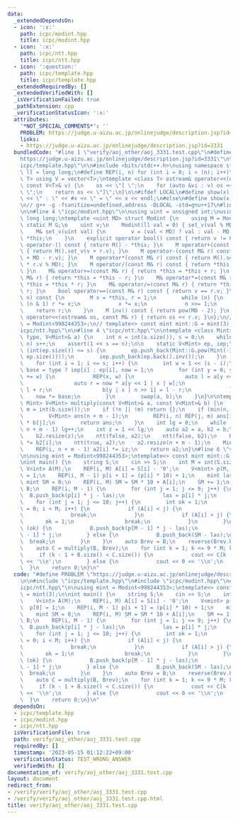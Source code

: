```yaml
---
data:
  _extendedDependsOn:
  - icon: ':x:'
    path: icpc/modint.hpp
    title: icpc/modint.hpp
  - icon: ':x:'
    path: icpc/ntt.hpp
    title: icpc/ntt.hpp
  - icon: ':question:'
    path: icpc/template.hpp
    title: icpc/template.hpp
  _extendedRequiredBy: []
  _extendedVerifiedWith: []
  _isVerificationFailed: true
  _pathExtension: cpp
  _verificationStatusIcon: ':x:'
  attributes:
    '*NOT_SPECIAL_COMMENTS*': ''
    PROBLEM: https://judge.u-aizu.ac.jp/onlinejudge/description.jsp?id=3331
    links:
    - https://judge.u-aizu.ac.jp/onlinejudge/description.jsp?id=3331
  bundledCode: "#line 1 \"verify/aoj_other/aoj_3331.test.cpp\"\n#define PROBLEM \"\
    https://judge.u-aizu.ac.jp/onlinejudge/description.jsp?id=3331\"\n\n#line 2 \"\
    icpc/template.hpp\"\n\n#include <bits/stdc++.h>\nusing namespace std;\n\nusing\
    \ ll = long long;\n#define REP(i, n) for (int i = 0; i < (n); i++)\ntemplate <class\
    \ T> using V = vector<T>;\ntemplate <class T> ostream& operator<<(ostream &os,\
    \ const V<T>& v) {\n    os << \"[ \";\n    for (auto &vi : v) os << vi << \",\
    \ \";\n    return os << \"]\";\n}\n\n#ifdef LOCAL\n#define show(x) cerr << __LINE__\
    \ << \" : \" << #x << \" = \" << x << endl;\n#else\n#define show(x) true\n#endif\n\
    \n// g++ -g -fsanitize=undefined,address -DLOCAL -std=gnu++17\n#line 2 \"icpc/modint.hpp\"\
    \n\n#line 4 \"icpc/modint.hpp\"\n\nusing uint = unsigned int;\nusing ull = unsigned\
    \ long long;\ntemplate <uint MD> struct Modint {\n    using M = Modint;\n    const\
    \ static M G;\n    uint v;\n    Modint(ll val = 0) { set_v(val % MD + MD); }\n\
    \    M& set_v(uint val) {\n        v = (val < MD) ? val : val - MD;\n        return\
    \ *this;\n    }\n    explicit operator bool() const { return v != 0; }\n    M\
    \ operator-() const { return M() - *this; }\n    M operator+(const M& r) const\
    \ { return M().set_v(v + r.v); }\n    M operator-(const M& r) const { return M().set_v(v\
    \ + MD - r.v); }\n    M operator*(const M& r) const { return M().set_v(ull(v)\
    \ * r.v % MD); }\n    M operator/(const M& r) const { return *this * r.inv();\
    \ }\n    M& operator+=(const M& r) { return *this = *this + r; }\n    M& operator-=(const\
    \ M& r) { return *this = *this - r; }\n    M& operator*=(const M& r) { return\
    \ *this = *this * r; }\n    M& operator/=(const M& r) { return *this = *this /\
    \ r; }\n    bool operator==(const M& r) const { return v == r.v; }\n    M pow(ll\
    \ n) const {\n        M x = *this, r = 1;\n        while (n) {\n            if\
    \ (n & 1) r *= x;\n            x *= x;\n            n >>= 1;\n        }\n    \
    \    return r;\n    }\n    M inv() const { return pow(MD - 2); }\n    friend ostream&\
    \ operator<<(ostream& os, const M& r) { return os << r.v; }\n};\n// using mint\
    \ = Modint<998244353>;\n// template<> const mint mint::G = mint(3);\n#line 2 \"\
    icpc/ntt.hpp\"\n\n#line 4 \"icpc/ntt.hpp\"\n\ntemplate <class Mint> void ntt(bool\
    \ type, V<Mint>& a) {\n    int n = int(a.size()), s = 0;\n    while((1 << s) <\
    \ n) s++;\n    assert(1 << s == n);\n\n    static V<Mint> ep, iep;\n    while\
    \ (int(ep.size()) <= s) {\n        ep.push_back(Mint::G.pow(Mint(-1).v / (1 <<\
    \ ep.size())));\n        iep.push_back(ep.back().inv());\n    }\n    V<Mint> b(n);\n\
    \    for (int i = 1; i <= s; i++) {\n        int w = 1 << (s - i);\n        Mint\
    \ base = type ? iep[i] : ep[i], now = 1;\n        for (int y = 0; y < n / 2; y\
    \ += w) {\n            REP(x, w) {\n                auto l = a[y << 1 | x];\n\
    \                auto r = now * a[y << 1 | x | w];\n                b[y | x] =\
    \ l + r;\n                b[y | x | n >> 1] = l - r;\n            }\n        \
    \    now *= base;\n        }\n        swap(a, b);\n    }\n}\n\ntemplate <class\
    \ Mint> V<Mint> multiply(const V<Mint>& a, const V<Mint>& b) {\n    int n = int(a.size()),\
    \ m = int(b.size());\n    if (!n || !m) return {};\n    if (min(n, m) <= 8) {\n\
    \        V<Mint> ans(n + m - 1);\n        REP(i, n) REP(j, m) ans[i + j] += a[i]\
    \ * b[j];\n        return ans;\n    }\n    int lg = 0;\n    while ((1 << lg) <\
    \ n + m - 1) lg++;\n    int z = 1 << lg;\n    auto a2 = a, b2 = b;\n    a2.resize(z);\n\
    \    b2.resize(z);\n    ntt(false, a2);\n    ntt(false, b2);\n    REP(i, z) a2[i]\
    \ *= b2[i];\n    ntt(true, a2);\n    a2.resize(n + m - 1);\n    Mint iz = Mint(z).inv();\n\
    \    REP(i, n + m - 1) a2[i] *= iz;\n    return a2;\n}\n#line 6 \"verify/aoj_other/aoj_3331.test.cpp\"\
    \n\nusing mint = Modint<998244353>;\ntemplate<> const mint mint::G = mint(3);\n\
    \nint main() {\n    string S;\n    cin >> S;\n    int M = int(S.size());\n   \
    \ V<int> A(M);\n    REP(i, M) A[i] = S[i] - '0';\n    V<mint> p(M, 0);\n    p[0]\
    \ = 1;\n    REP(i, M - 1) p[i + 1] = (p[i] * 10) + 1;\n    mint las = 0;\n   \
    \ mint SM = 0;\n    REP(i, M) SM = SM * 10 + A[i];\n    SM += 1;\n    V<mint>\
    \ B;\n    REP(i, M - 1) {\n        for (int j = 1; j <= 9; j++) {\n          \
    \  B.push_back(p[i] * j - las);\n            las = p[i] * j;\n        }\n    }\n\
    \    for (int j = 1; j <= 10; j++) {\n        int ok = 1;\n        for (int i\
    \ = 0; i < M; i++) {\n            if (A[i] < j) {\n                ok = 0;\n \
    \               break;\n            }\n            if (A[i] > j) {\n         \
    \       ok = 1;\n                break;\n            }\n        }\n        if\
    \ (ok) {\n            B.push_back(p[M - 1] * j - las);\n            las = p[M\
    \ - 1] * j;\n        } else {\n            B.push_back(SM - las);\n          \
    \  break;\n        }\n    }\n    auto Brev = B;\n    reverse(Brev.begin(), Brev.end());\n\
    \    auto C = multiply(B, Brev);\n    for (int k = 1; k <= 9 * M; k++) {\n   \
    \     if (k - 1 + B.size() < C.size()) {\n            cout << C[k - 1 + B.size()]\
    \ << '\\n';\n        } else {\n            cout << 0 << '\\n';\n        }\n  \
    \  }\n    return 0;\n}\n"
  code: "#define PROBLEM \"https://judge.u-aizu.ac.jp/onlinejudge/description.jsp?id=3331\"\
    \n\n#include \"icpc/template.hpp\"\n#include \"icpc/modint.hpp\"\n#include \"\
    icpc/ntt.hpp\"\n\nusing mint = Modint<998244353>;\ntemplate<> const mint mint::G\
    \ = mint(3);\n\nint main() {\n    string S;\n    cin >> S;\n    int M = int(S.size());\n\
    \    V<int> A(M);\n    REP(i, M) A[i] = S[i] - '0';\n    V<mint> p(M, 0);\n  \
    \  p[0] = 1;\n    REP(i, M - 1) p[i + 1] = (p[i] * 10) + 1;\n    mint las = 0;\n\
    \    mint SM = 0;\n    REP(i, M) SM = SM * 10 + A[i];\n    SM += 1;\n    V<mint>\
    \ B;\n    REP(i, M - 1) {\n        for (int j = 1; j <= 9; j++) {\n          \
    \  B.push_back(p[i] * j - las);\n            las = p[i] * j;\n        }\n    }\n\
    \    for (int j = 1; j <= 10; j++) {\n        int ok = 1;\n        for (int i\
    \ = 0; i < M; i++) {\n            if (A[i] < j) {\n                ok = 0;\n \
    \               break;\n            }\n            if (A[i] > j) {\n         \
    \       ok = 1;\n                break;\n            }\n        }\n        if\
    \ (ok) {\n            B.push_back(p[M - 1] * j - las);\n            las = p[M\
    \ - 1] * j;\n        } else {\n            B.push_back(SM - las);\n          \
    \  break;\n        }\n    }\n    auto Brev = B;\n    reverse(Brev.begin(), Brev.end());\n\
    \    auto C = multiply(B, Brev);\n    for (int k = 1; k <= 9 * M; k++) {\n   \
    \     if (k - 1 + B.size() < C.size()) {\n            cout << C[k - 1 + B.size()]\
    \ << '\\n';\n        } else {\n            cout << 0 << '\\n';\n        }\n  \
    \  }\n    return 0;\n}\n"
  dependsOn:
  - icpc/template.hpp
  - icpc/modint.hpp
  - icpc/ntt.hpp
  isVerificationFile: true
  path: verify/aoj_other/aoj_3331.test.cpp
  requiredBy: []
  timestamp: '2023-05-15 01:12:22+09:00'
  verificationStatus: TEST_WRONG_ANSWER
  verifiedWith: []
documentation_of: verify/aoj_other/aoj_3331.test.cpp
layout: document
redirect_from:
- /verify/verify/aoj_other/aoj_3331.test.cpp
- /verify/verify/aoj_other/aoj_3331.test.cpp.html
title: verify/aoj_other/aoj_3331.test.cpp
---
```

